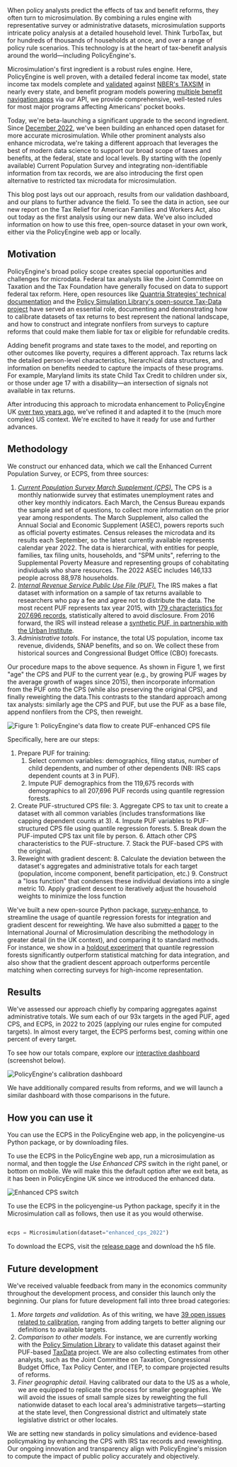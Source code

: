 When policy analysts predict the effects of tax and benefit reforms, they often turn to microsimulation. By combining a rules engine with representative survey or administrative datasets, microsimulation supports intricate policy analysis at a detailed household level. Think TurboTax, but for hundreds of thousands of households at once, and over a range of policy rule scenarios. This technology is at the heart of tax-benefit analysis around the world—including PolicyEngine's.

Microsimulation's first ingredient is a robust rules engine. Here, PolicyEngine is well proven, with a detailed federal income tax model, state income tax models complete and [validated](https://github.com/PolicyEngine/policyengine-us/issues/993) against [NBER's TAXSIM](https://www.nber.org/research/data/taxsim) in nearly every state, and benefit program models powering [multiple benefit](myfriendben.org) [navigation apps](imaginela.org/social-benefit) via our API, we provide comprehensive, well-tested rules for most major programs affecting Americans' pocket books.

Today, we're beta-launching a significant upgrade to the second ingredient. Since [December 2022](https://policyengine.org/us/blog/enhancing-the-current-population-survey-for-policy-analysis), we've been building an enhanced open dataset for more accurate microsimulation. While other prominent analysts also enhance microdata, we're taking a different approach that leverages the best of modern data science to support our broad scope of taxes and benefits, at the federal, state and local levels. By starting with the (openly available) Current Population Survey and integrating non-identifiable information from tax records, we are also introducing the first open alternative to restricted tax microdata for microsimulation.

This blog post lays out our approach, results from our validation dashboard, and our plans to further advance the field. To see the data in action, see our new report on the Tax Relief for American Families and Workers Act, also out today as the first analysis using our new data. We've also included information on how to use this free, open-source dataset in your own work, either via the PolicyEngine web app or locally.


## Motivation

PolicyEngine's broad policy scope creates special opportunities and challenges for microdata. Federal tax analysts like the Joint Committee on Taxation and the Tax Foundation have generally focused on data to support federal tax reform. Here, open resources like [Quantria Strategies' technical documentation](https://quantria.com/assets/img/TechnicalDocumentationV4-2.pdf) and the [Policy Simulation Library's open-source Tax-Data project](https://pslmodels.github.io/taxdata/) have served an essential role, documenting and demonstrating how to calibrate datasets of tax returns to best represent the national landscape, and how to construct and integrate nonfilers from surveys to capture reforms that could make them liable for tax or eligible for refundable credits.

Adding benefit programs and state taxes to the model, and reporting on other outcomes like poverty, requires a different approach. Tax returns lack the detailed person-level characteristics, hierarchical data structures, and information on benefits needed to capture the impacts of these programs. For example, Maryland limits its state Child Tax Credit to children under six, or those under age 17 with a disability—an intersection of signals not available in tax returns.

After introducing this approach to microdata enhancement to PolicyEngine UK [over two years ago](https://policyengine.org/uk/research/how-machine-learning-tools-make-policyengine-more-accurate), we've refined it and adapted it to the (much more complex) US context. We're excited to have it ready for use and further advances.


## Methodology

We construct our enhanced data, which we call the Enhanced Current Population Survey, or ECPS, from three sources:



1. [*Current Population Survey March Supplement (CPS).*](https://www.census.gov/data/datasets/time-series/demo/cps/cps-asec.html) The CPS is a monthly nationwide survey that estimates unemployment rates and other key monthly indicators. Each March, the Census Bureau expands the sample and set of questions, to collect more information on the prior year among respondents. The March Supplement, also called the Annual Social and Economic Supplement (ASEC), powers reports such as official poverty estimates. Census releases the microdata and its results each September, so the latest currently available represents calendar year 2022. The data is hierarchical, with entities for people, families, tax filing units, households, and "SPM units", referring to the Supplemental Poverty Measure and representing groups of cohabitating individuals who share resources. The 2022 ASEC includes 146,133 people across 88,978 households.
2. [*Internal Revenue Service Public Use File (PUF).*](https://www.irs.gov/statistics/soi-tax-stats-individual-public-use-microdata-files) The IRS makes a flat dataset with information on a sample of tax returns available to researchers who pay a fee and agree not to distribute the data. The most recent PUF represents tax year 2015, with [179 characteristics for 207,696 records](https://drive.google.com/file/d/17_SeKv9cmWJW-blALlSgl53yg3UUYzHE/view?usp=sharing), statistically altered to avoid disclosure. From 2016 forward, the IRS will instead release a [synthetic PUF, in partnership with the Urban Institute](https://www.urban.org/research/publication/synthetic-supplemental-public-use-file-low-income-information-return-data-methodology-utility-and-privacy-implications).
3. *Administrative totals.* For instance, the total US population, income tax revenue, dividends, SNAP benefits, and so on. We collect these from historical sources and Congressional Budget Office (CBO) forecasts.

Our procedure maps to the above sequence. As shown in Figure 1, we first "age" the CPS and PUF to the current year (e.g., by growing PUF wages by the average growth of wages since 2015), then incorporate information from the PUF onto the CPS (while also preserving the original CPS), and finally reweighting the data.This contrasts to the standard approach among tax analysts: similarly age the CPS and PUF, but use the PUF as a base file, append nonfilers from the CPS, then reweight.


![Figure 1: PolicyEngine's data flow to create PUF-enhanced CPS file](/images/posts/enhanced_cps_beta/data_hierarchy.png)


Specifically, here are our steps:

1. Prepare PUF for training:
    1. Select common variables: demographics, filing status, number of child dependents, and number of other dependents (NB: IRS caps dependent counts at 3 in PUF).
    2. Impute PUF demographics from the 119,675 records with demographics to all 207,696 PUF records using quantile regression forests.
2. Create PUF-structured CPS file:
    3. Aggregate CPS to tax unit to create a dataset with all common variables (includes transformations like capping dependent counts at 3).
    4. Impute PUF variables to PUF-structured CPS file using quantile regression forests.
    5. Break down the PUF-imputed CPS tax unit file by person.
    6. Attach other CPS characteristics to the PUF-structure.
    7. Stack the PUF-based CPS with the original.
3. Reweight with gradient descent:
    8. Calculate the deviation between the dataset's aggregates and administrative totals for each target (population, income component, benefit participation, etc.)
    9. Construct a "loss function" that condenses these individual deviations into a single metric
    10. Apply gradient descent to iteratively adjust the household weights to minimize the loss function

We've built a new open-source Python package, [survey-enhance](https://policyengine.github.io/survey-enhance/), to streamline the usage of quantile regression forests for integration and gradient descent for reweighting. We have also submitted a [paper](https://github.com/nikhilwoodruff/survey-enhance/blob/main/docs/paper/project_paper.pdf) to the International Journal of Microsimulation describing the methodology in greater detail (in the UK context), and comparing it to standard methods. For instance, we show in a [holdout experiment](https://colab.research.google.com/drive/1E8F7S1Uvfw_3PmpS226Sl1LWV5NBi0CE) that quantile regression forests significantly outperform statistical matching for data integration, and also show that the gradient descent approach outperforms percentile matching when correcting surveys for high-income representation.


## Results

We've assessed our approach chiefly by comparing aggregates against administrative totals. We sum each of our 93x targets in the aged PUF, aged CPS, and ECPS, in 2022 to 2025 (applying our rules engine for computed targets). In almost every target, the ECPS performs best, coming within one percent of every target.

To see how our totals compare, explore our [interactive dashboard](https://policyengine-us-calibration-validation.streamlit.app/) (screenshot below).

![PolicyEngine's calibration dashboard](/images/posts/enhanced_cps_beta/dashboard.png)


We have additionally compared results from reforms, and we will launch a similar dashboard with those comparisons in the future.


## How you can use it

You can use the ECPS in the PolicyEngine web app, in the policyengine-us Python package, or by downloading files.

To use the ECPS in the PolicyEngine web app, run a microsimulation as normal, and then toggle the *Use Enhanced CPS* switch in the right panel, or bottom on mobile. We will make this the default option after we exit beta, as it has been in PolicyEngine UK since we introduced the enhanced data.

![Enhanced CPS switch](/images/posts/enhanced_cps_beta/app_screenshot.png)

To use the ECPS in the policyengine-us Python package, specify it in the Microsimulation call as follows, then use it as you would otherwise.
```python

ecps = Microsimulation(dataset="enhanced_cps_2022")

```

To download the ECPS, visit the [release page](https://github.com/PolicyEngine/policyengine-us/releases/tag/enhanced-cps-2022) and download the h5 file.


## Future development

We've received valuable feedback from many in the economics community throughout the development process, and consider this launch only the beginning. Our plans for future development fall into three broad categories:



1. *More targets and validation.* As of this writing, we have [39 open issues related to calibration](https://github.com/PolicyEngine/policyengine-us/issues?q=is%3Aissue+is%3Aopen+label%3Acalibration), ranging from adding targets to better aligning our definitions to available targets.
2. *Comparison to other models.* For instance, we are currently working with the [Policy Simulation Library](pslmodels.org) to validate this dataset against their PUF-based [TaxData](https://github.com/PSLmodels/taxdata) project. We are also collecting estimates from other analysts, such as the Joint Committee on Taxation, Congressional Budget Office, Tax Policy Center, and ITEP, to compare projected results of reforms.
3. *Finer geographic detail.* Having calibrated our data to the US as a whole, we are equipped to replicate the process for smaller geographies. We will avoid the issues of small sample sizes by reweighting the full nationwide dataset to each local area's administrative targets—starting at the state level, then Congressional district and ultimately state legislative district or other locales.

We are setting new standards in policy simulations and evidence-based policymaking by enhancing the CPS with IRS tax records and reweighting. Our ongoing innovation and transparency align with PolicyEngine's mission to compute the impact of public policy accurately and objectively.
